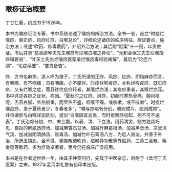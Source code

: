 ## 喉痧证治概要

丁甘仁著，约成书于1926年。

本书为喉痧证治专著，书中系统论述了喉痧的辨治方法。全书一卷，首立“时疫烂喉痧、麻正痧、风痧红痧、白喉总论”，详细论述诸痧的临床特征、辨证要点、施治方法；继述“吹药、痧毒敷药”，介绍外治方法；其后附“验案”十一则，以资佐证。书后并录“慈溪邵琴夫先生喉痧有烂喉白喉之异论”、“元和金保三先生烂喉疫痧辑要说”、“叶天士先生烂喉痧医案录烂喉疫毒经验阐解”，最后为“论症六则”、“论症续要”、“要方备査”。

痧，方书名麻疹，浙人呼为瘄子，丁氏所谓的正痧、风痧、红痧，即指麻疹而言，有咽痛，有不咽痛；虽有咽痛、亦不腐烂。时疫烂喉疫痧，亦称烂喉疫痧，既见痧疹，又有烂喉之症，而且往往疫痧轻者，其喉烂亦浅；其疫痧重者，其喉烂亦深。书中详述各痧之证状、病因。“夏秋时之红痧、风痧，初起时寒热骨痛，胸闷呕噁，舌苔白腻，外热极重，而里热不盛，咽喉不痛，或咳嗽，或不咳嗽”。时疫烂喉疫痧，发于夏秋者少，冬春者多”，“喉与痧略有分别，喉则成片，痂则成颗”。并将诸瘀与白喉详加区别，提出“白喉固宜忌表，而时疫喉痧初起，则不可不速表”。丁氏治痧分初、中、末三期，以表、清、下立法，用药清灵，制方独具巧思，自拟的解肌透痧汤、加减麻杏石甘汤、加减升麻葛根汤、加减黑音汤、凉营清气汤、加减滋阴清肺汤、败毒汤、加减竹叶石膏汤八方，为后人效法。并善于外治，所选玉钥匙、金不换、锡类散诸吹药，贴喉异功散等外贴药，三黄二香散、紫金锭等敷药，多为疗效卓著者，至今仍在临床广泛应用。

本书是在作者逝世后一年，由其子仲英刊行，先载于中医杂志，后附于《孟河丁氏医案》之末。1927年孟河崇礼堂有铅印本出版。
